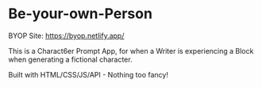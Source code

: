 # Be-your-own-Person

BYOP Site: https://byop.netlify.app/

This is a Charact6er Prompt App, for when a Writer is experiencing a Block when generating a fictional character.

Built with HTML/CSS/JS/API - Nothing too fancy!

